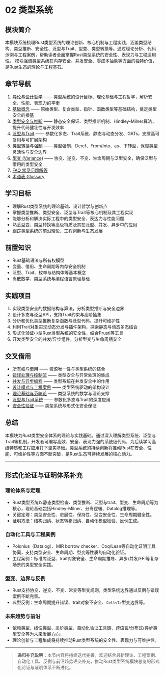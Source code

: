 # 02 类型系统

## 模块简介

本模块系统梳理Rust类型系统的理论创新、核心机制与工程实践，涵盖类型结构、类型推断、安全性、泛型与Trait、型变、类型转换等。通过理论分析、代码示例与工程案例，帮助读者全面掌握Rust类型系统的安全性、表现力与工程适用性。
模块强调类型系统在内存安全、并发安全、零成本抽象等方面的独特价值，是Rust生态的理论与工程基石。

## 章节导航

1. [导论与设计哲学](./01_introduction_and_philosophy.md) —— 类型系统的设计目标、理论基础与工程哲学，解析安全、性能、表现力的平衡
2. [基础概念](./02_fundamental_concepts.md) —— 原始类型、复合类型、指针、函数类型等基础结构，奠定类型安全的根基
3. [类型安全与推断](./03_type_safety_and_inference.md) —— 静态安全保证、类型推断机制、Hindley-Milner算法，提升代码健壮性与开发效率
4. [泛型与Trait](./04_generics_and_traits.md) —— 参数化多态、Trait系统、静态与动态分发、GATs，支撑高可复用与可扩展架构
5. [类型转换与强制](./05_type_casting_and_coercion.md) —— 类型强制、Deref、From/Into、as、下转型，保障类型灵活性与安全边界
6. [型变 (Variance)](./06_variance.md) —— 协变、逆变、不变、生命周期与泛型安全，确保泛型与借用的类型安全
7. [FAQ 常见问题解答](./FAQ.md)
8. [术语表 Glossary](./Glossary.md)

## 学习目标

- 理解Rust类型系统的理论基础、设计哲学与创新点
- 掌握类型推断、类型安全、泛型与Trait等核心机制及其工程实现
- 能够分析和解决实际工程中的类型安全、表达力与性能问题
- 熟悉型变、类型转换等高级特质及其在泛型、并发、异步中的应用
- 跟踪类型系统的前沿理论、工程创新与生态发展

## 前置知识

- Rust基础语法与所有权模型
- 变量、借用、生命周期等内存安全机制
- 泛型、Trait、枚举与结构体等基本概念
- 离散数学、类型系统与编程语言原理基础

## 实践项目

1. 实现类型安全的数据结构与算法，分析类型推断与安全边界
2. 设计多态与泛型API，支持Trait约束与高阶抽象
3. 分析和优化类型推断复杂函数与泛型代码，提升可维护性
4. 利用Trait对象实现动态分发与插件架构，探索静态与动态多态结合
5. 形式化验证小型Rust类型系统的安全性，结合Prusti等工具
6. 开发类型安全的并发/异步组件，分析型变与生命周期安全

## 交叉借用

- [所有权与借用](../01_ownership_borrowing/) —— 资源唯一性与类型系统的结合
- [错误处理与控制流](../03_control_flow/) —— 类型安全与异常处理的集成
- [并发与异步编程](../05_concurrency/) —— 类型系统在并发安全中的作用
- [设计模式与工程案例](../09_design_patterns/) —— 类型系统驱动的架构设计
- [理论基础与范畴论](../01_theory_foundations/) —— 类型系统的数学与理论支撑
- [泛型与Trait系统](../04_generics/) —— 参数化多态与Trait的深度应用
- [安全性验证](../23_security_verification/) —— 类型系统与形式化安全保证

## 总结

本模块为Rust类型安全体系的理论与实践基础。通过深入理解类型系统、泛型与Trait等机制，开发者可编写高效、安全、表现力强的系统级代码，为后续学习高级特质和工程应用打下坚实基础。类型系统的持续创新将推动Rust在安全、性能、可维护性等方面不断突破，是Rust生态可持续发展的核心动力。

---

## 形式化论证与证明体系补充

### 理论体系与定理

- Rust类型系统以静态类型检查、类型推断、泛型与trait、型变、生命周期等为核心，理论基础包括Hindley-Milner、分离逻辑、Datalog推理等。
- 关键定理：类型安全性、进展性、保持性、型变安全性、生命周期健全性。
- 证明方法：结构归纳、状态转移归纳、自动化模型检验、反例生成。

### 自动化工具与工程案例

- Polonius（Datalog）、MIR borrow checker、Coq/Lean等自动化证明工具协同，支持类型安全、生命周期、型变等性质的自动化验证。
- 工程案例：标准库泛型、trait对象安全、生命周期推导、异步/并发/FFI等复杂场景的类型安全实践。

### 型变、边界与反例

- Rust支持协变、逆变、不变、常变等型变规则，类型系统边界通过反例与错误案例不断完善。
- 典型反例：生命周期提升错误、trait对象不安全、`Cell<T>`型变边界等。

### 未来趋势与前沿

- 依赖类型、线性类型、高阶类型、自动化验证工具链、跨语言/分布式/异步类型安全等为未来发展方向。
- 理论创新与工程集成将持续推动Rust类型系统的安全性、表现力与可维护性。

---

> **递归补充说明**：本节内容将持续迭代完善，欢迎结合最新理论、工程案例、自动化工具、反例与前沿趋势递交补充，推动Rust类型系统模块总览的形式化论证与证明体系不断进化。
